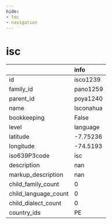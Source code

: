 ```yaml
---
hide:
- toc
- navigation
---
```

# isc
|                      | info      |
|:---------------------|:----------|
| id                   | isco1239  |
| family_id            | pano1259  |
| parent_id            | poya1240  |
| name                 | Isconahua |
| bookkeeping          | False     |
| level                | language  |
| latitude             | -7.75236  |
| longitude            | -74.5193  |
| iso639P3code         | isc       |
| description          | nan       |
| markup_description   | nan       |
| child_family_count   | 0         |
| child_language_count | 0         |
| child_dialect_count  | 0         |
| country_ids          | PE        |